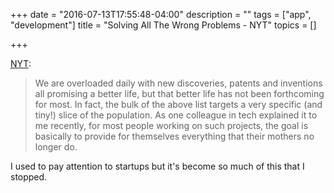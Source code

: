 +++
date = "2016-07-13T17:55:48-04:00"
description = ""
tags = ["app", "development"]
title = "Solving All The Wrong Problems - NYT"
topics = []

+++

[NYT](http://www.nytimes.com/2016/07/10/opinion/sunday/solving-all-the-wrong-problems.html?nytmobile=0&_r=2):

> We are overloaded daily with new discoveries, patents and inventions all
> promising a better life, but that better life has not been forthcoming for
> most. In fact, the bulk of the above list targets a very specific (and tiny!)
> slice of the population. As one colleague in tech explained it to me recently,
> for most people working on such projects, the goal is basically to provide for
> themselves everything that their mothers no longer do.

I used to pay attention to startups but it's become so much of this that I stopped.
